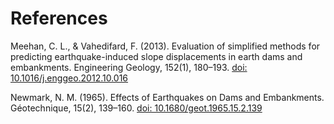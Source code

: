 # References

Meehan, C. L., & Vahedifard, F. (2013). Evaluation of simplified methods for predicting earthquake-induced slope displacements in earth dams and embankments. Engineering Geology, 152(1), 180–193. [doi: 10.1016/j.enggeo.2012.10.016](https://doi.org/10.1016/j.enggeo.2012.10.016)

Newmark, N. M. (1965). Effects of Earthquakes on Dams and Embankments. Géotechnique, 15(2), 139–160. [doi: 10.1680/geot.1965.15.2.139](https://doi.org/10.1680/geot.1965.15.2.139)

